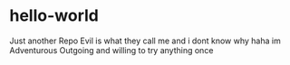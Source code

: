 # hello-world
Just another Repo
Evil is what they call me and i dont know why haha im Adventurous Outgoing and willing to try anything once
